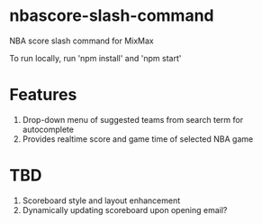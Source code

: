 # nbascore-slash-command
NBA score slash command for MixMax

To run locally, run 'npm install' and 'npm start'

# Features
1. Drop-down menu of suggested teams from search term for autocomplete
2. Provides realtime score and game time of selected NBA game

# TBD
1. Scoreboard style and layout enhancement
2. Dynamically updating scoreboard upon opening email?
